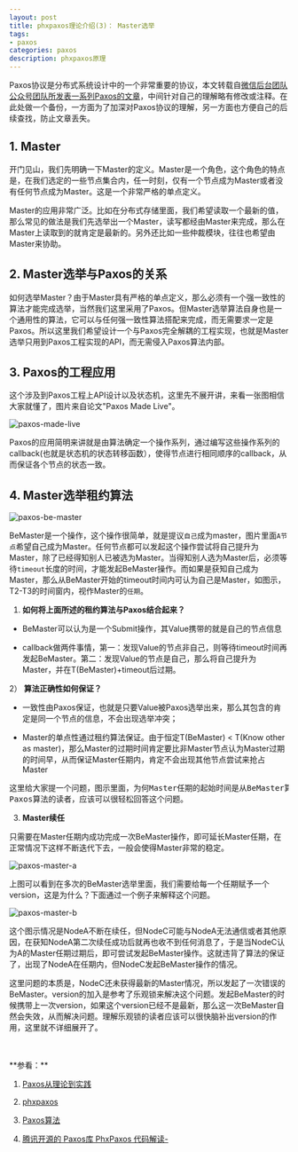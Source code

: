 ```yaml
---
layout: post
title: phxpaxos理论介绍(3)： Master选举
tags:
- paxos
categories: paxos
description: phxpaxos原理
---
```



Paxos协议是分布式系统设计中的一个非常重要的协议，本文转载自[微信后台团队公众号团队所发表一系列Paxos的文章](https://mp.weixin.qq.com/s/WEi2kojApSP8PBupdP_8yw)，中间针对自己的理解略有修改或注释。在此处做一个备份，一方面为了加深对Paxos协议的理解，另一方面也方便自己的后续查找，防止文章丢失。


<!-- more -->

## 1. Master
开门见山，我们先明确一下Master的定义。Master是一个角色，这个角色的特点是，在我们选定的一些节点集合内，任一时刻，仅有一个节点成为Master或者没有任何节点成为Master。这是一个非常严格的单点定义。

Master的应用非常广泛。比如在分布式存储里面，我们希望读取一个最新的值，那么常见的做法是我们先选举出一个Master，读写都经由Master来完成，那么在Master上读取到的就肯定是最新的。另外还比如一些仲裁模块，往往也希望由Master来协助。

## 2. Master选举与Paxos的关系
如何选举Master？由于Master具有严格的单点定义，那么必须有一个强一致性的算法才能完成选举，当然我们这里采用了Paxos。但Master选举算法自身也是一个通用性的算法，它可以与任何强一致性算法搭配来完成，而无需要求一定是Paxos。所以这里我们希望设计一个与Paxos完全解耦的工程实现，也就是Master选举只用到Paxos工程实现的API，而无需侵入Paxos算法内部。

## 3. Paxos的工程应用
这个涉及到Paxos工程上API设计以及状态机，这里先不展开讲，来看一张图相信大家就懂了，图片来自论文"Paxos Made Live"。

![paxos-made-live](https://ivanzz1001.github.io/records/assets/img/paxos_made_live.jpg)

Paxos的应用简明来讲就是由算法确定一个操作系列，通过编写这些操作系列的callback(也就是状态机的状态转移函数），使得节点进行相同顺序的callback，从而保证各个节点的状态一致。

## 4. Master选举租约算法
![paxos-be-master](https://ivanzz1001.github.io/records/assets/img/paxos_be_master.jpg)

BeMaster是一个操作，这个操作很简单，就是提议```自己```成为master，图片里面```A节点```希望自己成为Master。任何节点都可以发起这个操作尝试将自己提升为Master，除了已经得知别人已被选为Master。当得知别人选为Master后，必须等待```timeout```长度的时间，才能发起BeMaster操作。而如果是获知自己成为Master，那么从BeMaster开始的timeout时间内可认为自己是Master，如图示，T2-T3的时间窗内，视作Master的```任期```。

1) **如何将上面所述的租约算法与Paxos结合起来？**

* BeMaster可以认为是一个Submit操作，其Value携带的就是自己的节点信息

* callback做两件事情，第一：发现Value的节点非自己，则等待timeout时间再发起BeMaster。第二：发现Value的节点是自己，那么将自己提升为Master，并在T(BeMaster)+timeout后过期。

2） **算法正确性如何保证？**

* 一致性由Paxos保证，也就是只要Value被Paxos选举出来，那么其包含的肯定是同一个节点的信息，不会出现选举冲突；

* Master的单点性通过租约算法保证。由于恒定T(BeMaster) < T(Know other as master)，那么Master的过期时间肯定要比非Master节点认为Master过期的时间早，从而保证Master任期内，肯定不会出现其他节点尝试来抢占Master
<pre>
这里给大家提一个问题，图示里面，为何Master任期的起始时间是从BeMaster算起，而不能是从BeMaster success算起？ 相信如果理解了
Paxos算法的读者，应该可以很轻松回答这个问题。
</pre>

3) **Master续任**

只需要在Master任期内成功完成一次BeMaster操作，即可延长Master任期，在正常情况下这样不断迭代下去，一般会使得Master非常的稳定。

![paxos-master-a](https://ivanzz1001.github.io/records/assets/img/paxos_master_a.jpg)

上图可以看到在多次的BeMaster选举里面，我们需要给每一个任期赋予一个version，这是为什么？下面通过一个例子来解释这个问题。

![paxos-master-b](https://ivanzz1001.github.io/records/assets/img/paxos_master_b.jpg)

这个图示情况是NodeA不断在续任，但NodeC可能与NodeA无法通信或者其他原因，在获知NodeA第二次续任成功后就再也收不到任何消息了，于是当NodeC认为A的Master任期过期后，即可尝试发起BeMaster操作。这就违背了算法的保证了，出现了NodeA在任期内，但NodeC发起BeMaster操作的情况。

这里问题的本质是，NodeC还未获得最新的Master情况，所以发起了一次错误的BeMaster。version的加入是参考了乐观锁来解决这个问题。发起BeMaster的时候携带上一次version，如果这个version已经不是最新，那么这一次BeMaster自然会失效，从而解决问题。理解乐观锁的读者应该可以很快脑补出version的作用，这里就不详细展开了。

<br />
<br />
**参看：**

1. [Paxos从理论到实践](https://mp.weixin.qq.com/s/WEi2kojApSP8PBupdP_8yw)

2. [phxpaxos](https://github.com/Tencent/phxpaxos/blob/master/README.zh_CN.md)

3. [Paxos算法](https://zh.wikipedia.org/zh-cn/Paxos%E7%AE%97%E6%B3%95)

4. [腾讯开源的 Paxos库 PhxPaxos 代码解读-](https://www.cnblogs.com/lijingshanxi/p/10250878.html)

<br />
<br />
<br />


